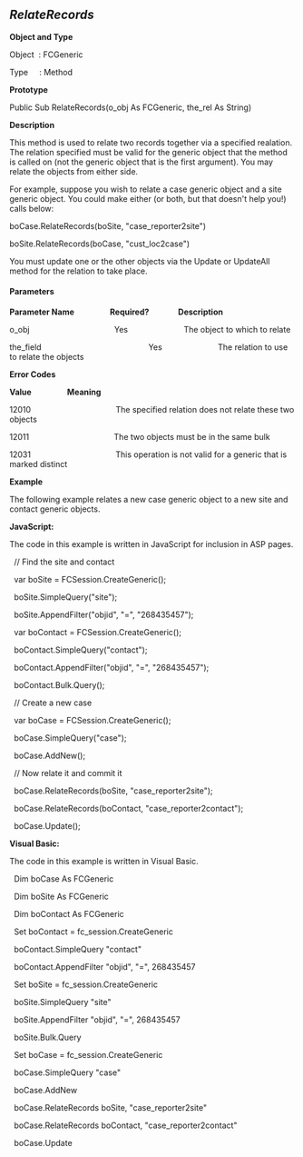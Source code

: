 _RelateRecords_
---------------

**Object and Type**

Object  : FCGeneric

Type     : Method

**Prototype**

Public Sub RelateRecords(o_obj As FCGeneric, the_rel As String)

**Description**

This method is used to relate two records together via a specified realation. The relation specified must be valid for the generic object that the method is called on (not the generic object that is the first argument). You may relate the objects from either side.

For example, suppose you wish to relate a case generic object and a site generic object. You could make either (or both, but that doesn't help you!) calls below:

boCase.RelateRecords(boSite, "case_reporter2site")

boSite.RelateRecords(boCase, "cust_loc2case")

You must update one or the other objects via the Update or UpdateAll method for the relation to take place.

#### Parameters
**Parameter Name**                **Required?**             **Description**

o_obj                                      Yes                         The object to which to relate

the_field                                                Yes                         The relation to use to relate the objects

**Error Codes**

**Value**                **Meaning**

12010                                      The specified relation does not relate these two objects

12011                                      The two objects must be in the same bulk

12031                                      This operation is not valid for a generic that is marked distinct

**Example**

The following example relates a new case generic object to a new site and contact generic objects.

**JavaScript:**

The code in this example is written in JavaScript for inclusion in ASP pages.

  // Find the site and contact

  var boSite = FCSession.CreateGeneric();

  boSite.SimpleQuery("site");

  boSite.AppendFilter("objid", "=", "268435457");

  var boContact = FCSession.CreateGeneric();

  boContact.SimpleQuery("contact");

  boContact.AppendFilter("objid", "=", "268435457");

  boContact.Bulk.Query();

  // Create a new case

  var boCase = FCSession.CreateGeneric();

  boCase.SimpleQuery("case");

  boCase.AddNew();

  // Now relate it and commit it

  boCase.RelateRecords(boSite, "case_reporter2site");

  boCase.RelateRecords(boContact, "case_reporter2contact");

  boCase.Update();

**Visual Basic:**

The code in this example is written in Visual Basic.

  Dim boCase As FCGeneric

  Dim boSite As FCGeneric

  Dim boContact As FCGeneric

  Set boContact = fc_session.CreateGeneric

  boContact.SimpleQuery "contact"

  boContact.AppendFilter "objid", "=", 268435457

  Set boSite = fc_session.CreateGeneric

  boSite.SimpleQuery "site"

  boSite.AppendFilter "objid", "=", 268435457

  boSite.Bulk.Query

  Set boCase = fc_session.CreateGeneric

  boCase.SimpleQuery "case"

  boCase.AddNew

  boCase.RelateRecords boSite, "case_reporter2site"

  boCase.RelateRecords boContact, "case_reporter2contact"

  boCase.Update